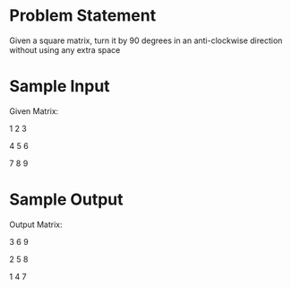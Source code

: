 # Problem Statement 

Given a square matrix, turn it by 90 degrees in an anti-clockwise direction without using any extra space


# Sample Input

Given Matrix:

1 2 3

4 5 6

7 8 9

# Sample Output

Output Matrix:

3 6 9

2 5 8

1 4 7